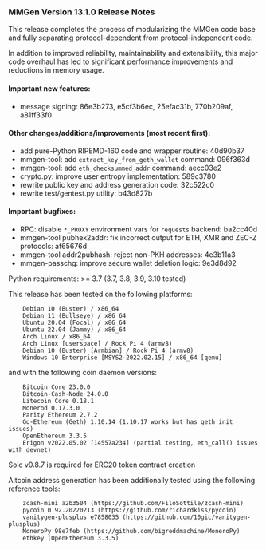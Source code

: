 ### MMGen Version 13.1.0 Release Notes

This release completes the process of modularizing the MMGen code base and
fully separating protocol-dependent from protocol-independent code.

In addition to improved reliability, maintainability and extensibility, this
major code overhaul has led to significant performance improvements and
reductions in memory usage.

#### Important new features:

 - message signing: 86e3b273, e5cf3b6ec, 25efac31b, 770b209af, a81ff33f0

#### Other changes/additions/improvements (most recent first):

 - add pure-Python RIPEMD-160 code and wrapper routine: 40d90b37
 - mmgen-tool: add `extract_key_from_geth_wallet` command: 096f363d
 - mmgen-tool: add `eth_checksummed_addr` command: aecc03e2
 - crypto.py: improve user entropy implementation: 589c3780
 - rewrite public key and address generation code: 32c522c0
 - rewrite test/gentest.py utility: b43d827b

#### Important bugfixes:

 - RPC: disable `*_PROXY` environment vars for `requests` backend: ba2cc40d
 - mmgen-tool pubhex2addr: fix incorrect output for ETH, XMR and ZEC-Z
   protocols: af65676d
 - mmgen-tool addr2pubhash: reject non-PKH addresses: 4e3b11a3
 - mmgen-passchg: improve secure wallet deletion logic: 9e3d8d92

Python requirements: >= 3.7 (3.7, 3.8, 3.9, 3.10 tested)

This release has been tested on the following platforms:

        Debian 10 (Buster) / x86_64
        Debian 11 (Bullseye) / x86_64
        Ubuntu 20.04 (Focal) / x86_64
        Ubuntu 22.04 (Jammy) / x86_64
        Arch Linux / x86_64
        Arch Linux [userspace] / Rock Pi 4 (armv8)
        Debian 10 (Buster) [Armbian] / Rock Pi 4 (armv8)
        Windows 10 Enterprise [MSYS2-2022.02.15] / x86_64 [qemu]

and with the following coin daemon versions:

        Bitcoin Core 23.0.0
        Bitcoin-Cash-Node 24.0.0
        Litecoin Core 0.18.1
        Monerod 0.17.3.0
        Parity Ethereum 2.7.2
        Go-Ethereum (Geth) 1.10.14 (1.10.17 works but has geth init issues)
        OpenEthereum 3.3.5
        Erigon v2022.05.02 [14557a234] (partial testing, eth_call() issues with devnet)

Solc v0.8.7 is required for ERC20 token contract creation

Altcoin address generation has been additionally tested using the following
reference tools:

        zcash-mini a2b3504 (https://github.com/FiloSottile/zcash-mini)
        pycoin 0.92.20220213 (https://github.com/richardkiss/pycoin)
        vanitygen-plusplus e7858035 (https://github.com/10gic/vanitygen-plusplus)
        MoneroPy 98e7feb (https://github.com/bigreddmachine/MoneroPy)
        ethkey (OpenEthereum 3.3.5)
